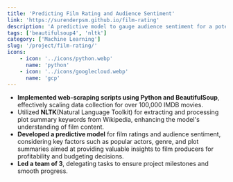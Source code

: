 ```yaml
---
title: 'Predicting Film Rating and Audience Sentiment'
link: 'https://surenderpsm.github.io/film-rating'
description: 'A predictive model to gauge audience sentiment for a potential movie'
tags: ['beautifulsoup4', 'nltk']
category: ['Machine Learning']
slug: '/project/film-rating/'
icons:
    - icon: '../icons/python.webp'
      name: 'python'
    - icon: '../icons/googlecloud.webp'
      name: 'gcp'
---
```


-   **Implemented web-scraping scripts using Python and BeautifulSoup**, effectively scaling data collection for over 100,000 IMDB movies.
-   Utilized **NLTK**(Natural Language Toolkit) for extracting and processing plot summary keywords from Wikipedia, enhancing the model's understanding of film content.
-   **Developed a predictive model** for film ratings and audience sentiment, considering key factors such as popular actors, genre, and plot summaries aimed at providing valuable insights to film producers for profitability and budgeting decisions.
-   **Led a team of 3**, delegating tasks to ensure project milestones and smooth progress.
